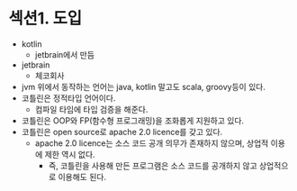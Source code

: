 # 섹션1. 도입

* kotlin
  * jetbrain에서 만듬
* jetbrain
  * 체코회사
* jvm 위에서 동작하는 언어는 java, kotlin 말고도 scala, groovy등이 있다.
* 코틀린은 정적타입 언어이다.
  * 컴파일 타임에 타입 검증을 해준다.
* 코틀린은 OOP와 FP(함수형 프로그래밍)을 조화롭게 지원하고 있다.
* 코틀린은 open source로 apache 2.0 licence를 갖고 있다.
  * apache 2.0 licence는 소스 코드 공개 의무가 존재하지 않으며, 상업적 이용에 제한 역시 없다.
    * 즉, 코틀린을 사용해 만든 프로그램은 소스 코드를 공개하지 않고 상업적으로 이용해도 된다.